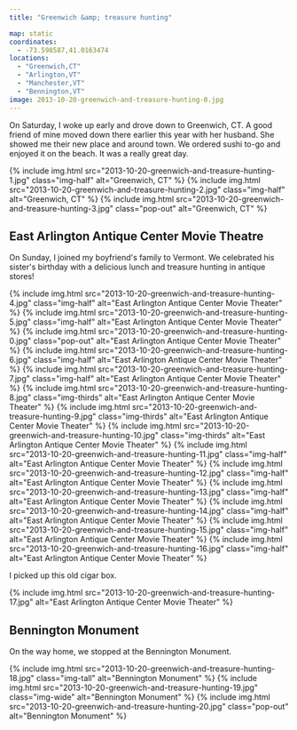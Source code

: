 ```yaml
---
title: "Greenwich &amp; treasure hunting"

map: static
coordinates:
  - -73.598587,41.0163474
locations:
  - "Greenwich,CT"
  - "Arlington,VT"
  - "Manchester,VT"
  - "Bennington,VT"
image: 2013-10-20-greenwich-and-treasure-hunting-0.jpg
---
```


On Saturday, I woke up early and drove down to Greenwich, CT. A good friend of mine moved down there earlier this year with her husband. She showed me their new place and around town. We ordered sushi to-go and enjoyed it on the beach. It was a really great day.

<div class="photos">

{% include img.html src="2013-10-20-greenwich-and-treasure-hunting-1.jpg" class="img-half" alt="Greenwich, CT" %}
{% include img.html src="2013-10-20-greenwich-and-treasure-hunting-2.jpg" class="img-half" alt="Greenwich, CT" %}
{% include img.html src="2013-10-20-greenwich-and-treasure-hunting-3.jpg" class="pop-out" alt="Greenwich, CT" %}

</div>

## East Arlington Antique Center Movie Theatre

On Sunday, I joined my boyfriend's family to Vermont. We celebrated his sister's birthday with a delicious lunch and treasure hunting in antique stores!

<div class="photos">

{% include img.html src="2013-10-20-greenwich-and-treasure-hunting-4.jpg" class="img-half" alt="East Arlington Antique Center Movie Theater" %}
{% include img.html src="2013-10-20-greenwich-and-treasure-hunting-5.jpg" class="img-half" alt="East Arlington Antique Center Movie Theater" %}
{% include img.html src="2013-10-20-greenwich-and-treasure-hunting-0.jpg" class="pop-out" alt="East Arlington Antique Center Movie Theater" %}
{% include img.html src="2013-10-20-greenwich-and-treasure-hunting-6.jpg" class="img-half" alt="East Arlington Antique Center Movie Theater" %}
{% include img.html src="2013-10-20-greenwich-and-treasure-hunting-7.jpg" class="img-half" alt="East Arlington Antique Center Movie Theater" %}
{% include img.html src="2013-10-20-greenwich-and-treasure-hunting-8.jpg" class="img-thirds" alt="East Arlington Antique Center Movie Theater" %}
{% include img.html src="2013-10-20-greenwich-and-treasure-hunting-9.jpg" class="img-thirds" alt="East Arlington Antique Center Movie Theater" %}
{% include img.html src="2013-10-20-greenwich-and-treasure-hunting-10.jpg" class="img-thirds" alt="East Arlington Antique Center Movie Theater" %}
{% include img.html src="2013-10-20-greenwich-and-treasure-hunting-11.jpg" class="img-half" alt="East Arlington Antique Center Movie Theater" %}
{% include img.html src="2013-10-20-greenwich-and-treasure-hunting-12.jpg" class="img-half" alt="East Arlington Antique Center Movie Theater" %}
{% include img.html src="2013-10-20-greenwich-and-treasure-hunting-13.jpg" class="img-half" alt="East Arlington Antique Center Movie Theater" %}
{% include img.html src="2013-10-20-greenwich-and-treasure-hunting-14.jpg" class="img-half" alt="East Arlington Antique Center Movie Theater" %}
{% include img.html src="2013-10-20-greenwich-and-treasure-hunting-15.jpg" class="img-half" alt="East Arlington Antique Center Movie Theater" %}
{% include img.html src="2013-10-20-greenwich-and-treasure-hunting-16.jpg" class="img-half" alt="East Arlington Antique Center Movie Theater" %}

</div>

I picked up this old cigar box.

<div class="photos">

{% include img.html src="2013-10-20-greenwich-and-treasure-hunting-17.jpg" alt="East Arlington Antique Center Movie Theater" %}

</div>

## Bennington Monument

On the way home, we stopped at the Bennington Monument.

<div class="photos">

{% include img.html src="2013-10-20-greenwich-and-treasure-hunting-18.jpg" class="img-tall" alt="Bennington Monument" %}
{% include img.html src="2013-10-20-greenwich-and-treasure-hunting-19.jpg" class="img-wide" alt="Bennington Monument" %}
{% include img.html src="2013-10-20-greenwich-and-treasure-hunting-20.jpg" class="pop-out" alt="Bennington Monument" %}

</div>
